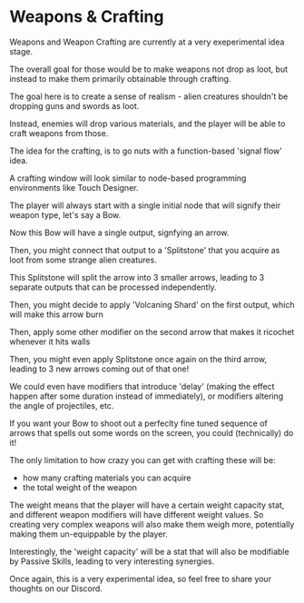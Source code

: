 # Weapons & Crafting

Weapons and Weapon Crafting are currently at a very exeperimental idea stage.

The overall goal for those would be to make weapons not drop as loot, but instead to make them primarily obtainable through crafting.

The goal here is to create a sense of realism - alien creatures shouldn't be dropping guns and swords as loot.

Instead, enemies will drop various materials, and the player will be able to craft weapons from those.

The idea for the crafting, is to go nuts with a function-based 'signal flow' idea.

A crafting window will look similar to node-based programming environments like Touch Designer.

The player will always start with a single initial node that will signify their weapon type, let's say a Bow.

Now this Bow will have a single output, signfying an arrow.

Then, you might connect that output to a 'Splitstone' that you acquire as loot from some strange alien creatures.

This Splitstone will split the arrow into 3 smaller arrows, leading to 3 separate outputs that can be processed independently.

Then, you might decide to apply 'Volcaning Shard' on the first output, which will make this arrow burn

Then, apply some other modifier on the second arrow that makes it ricochet whenever it hits walls

Then, you might even apply Splitstone once again on the third arrow, leading to 3 new arrows coming out of that one!

We could even have modifiers that introduce 'delay' (making the effect happen after some duration instead of immediately), or modifiers altering the angle of projectiles, etc.

If you want your Bow to shoot out a perfeclty fine tuned sequence of arrows that spells out some words on the screen, you could (technically) do it!

The only limitation to how crazy you can get with crafting these will be:
- how many crafting materials you can acquire
- the total weight of the weapon

The weight means that the player will have a certain weight capacity stat, and different weapon modifiers will have different weight values. So creating very complex weapons will also make them weigh more, potentially making them un-equippable by the player.

Interestingly, the 'weight capacity' will be a stat that will also be modifiable by Passive Skills, leading to very interesting synergies.

Once again, this is a very experimental idea, so feel free to share your thoughts on our Discord.